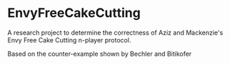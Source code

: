 # EnvyFreeCakeCutting
A research project to determine the correctness of Aziz and Mackenzie's Envy Free Cake Cutting n-player protocol.

Based on the counter-example shown by Bechler and Bitikofer
